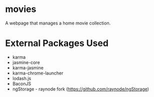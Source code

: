 # movies
A webpage that manages a home movie collection.

# External Packages Used
- karma
- jasmine-core
- karma-jasmine
- karma-chrome-launcher
- lodash.js
- BaconJS
- ngStorage - raynode fork (https://github.com/raynode/ngStorage)
